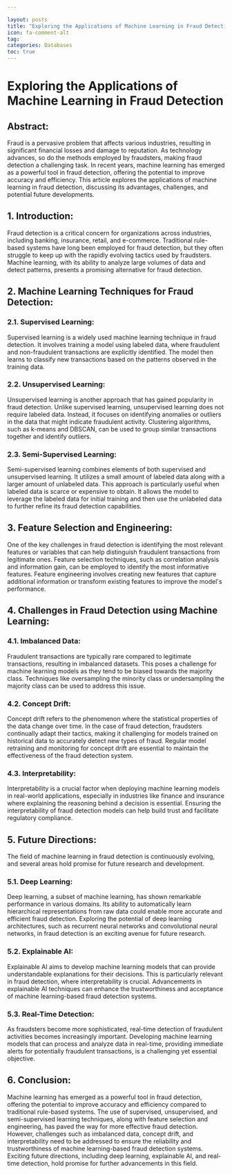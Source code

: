 ```yaml
---

layout: posts
title: "Exploring the Applications of Machine Learning in Fraud Detection"
icon: fa-comment-alt
tag:      
categories: Databases
toc: true
---
```




# Exploring the Applications of Machine Learning in Fraud Detection

## Abstract:

Fraud is a pervasive problem that affects various industries, resulting in significant financial losses and damage to reputation. As technology advances, so do the methods employed by fraudsters, making fraud detection a challenging task. In recent years, machine learning has emerged as a powerful tool in fraud detection, offering the potential to improve accuracy and efficiency. This article explores the applications of machine learning in fraud detection, discussing its advantages, challenges, and potential future developments.

## 1. Introduction:

Fraud detection is a critical concern for organizations across industries, including banking, insurance, retail, and e-commerce. Traditional rule-based systems have long been employed for fraud detection, but they often struggle to keep up with the rapidly evolving tactics used by fraudsters. Machine learning, with its ability to analyze large volumes of data and detect patterns, presents a promising alternative for fraud detection.

## 2. Machine Learning Techniques for Fraud Detection:

### 2.1. Supervised Learning:

Supervised learning is a widely used machine learning technique in fraud detection. It involves training a model using labeled data, where fraudulent and non-fraudulent transactions are explicitly identified. The model then learns to classify new transactions based on the patterns observed in the training data.

### 2.2. Unsupervised Learning:

Unsupervised learning is another approach that has gained popularity in fraud detection. Unlike supervised learning, unsupervised learning does not require labeled data. Instead, it focuses on identifying anomalies or outliers in the data that might indicate fraudulent activity. Clustering algorithms, such as k-means and DBSCAN, can be used to group similar transactions together and identify outliers.

### 2.3. Semi-Supervised Learning:

Semi-supervised learning combines elements of both supervised and unsupervised learning. It utilizes a small amount of labeled data along with a larger amount of unlabeled data. This approach is particularly useful when labeled data is scarce or expensive to obtain. It allows the model to leverage the labeled data for initial training and then use the unlabeled data to further refine its fraud detection capabilities.

## 3. Feature Selection and Engineering:

One of the key challenges in fraud detection is identifying the most relevant features or variables that can help distinguish fraudulent transactions from legitimate ones. Feature selection techniques, such as correlation analysis and information gain, can be employed to identify the most informative features. Feature engineering involves creating new features that capture additional information or transform existing features to improve the model's performance.

## 4. Challenges in Fraud Detection using Machine Learning:

### 4.1. Imbalanced Data:

Fraudulent transactions are typically rare compared to legitimate transactions, resulting in imbalanced datasets. This poses a challenge for machine learning models as they tend to be biased towards the majority class. Techniques like oversampling the minority class or undersampling the majority class can be used to address this issue.

### 4.2. Concept Drift:

Concept drift refers to the phenomenon where the statistical properties of the data change over time. In the case of fraud detection, fraudsters continually adapt their tactics, making it challenging for models trained on historical data to accurately detect new types of fraud. Regular model retraining and monitoring for concept drift are essential to maintain the effectiveness of the fraud detection system.

### 4.3. Interpretability:

Interpretability is a crucial factor when deploying machine learning models in real-world applications, especially in industries like finance and insurance where explaining the reasoning behind a decision is essential. Ensuring the interpretability of fraud detection models can help build trust and facilitate regulatory compliance.

## 5. Future Directions:

The field of machine learning in fraud detection is continuously evolving, and several areas hold promise for future research and development.

### 5.1. Deep Learning:

Deep learning, a subset of machine learning, has shown remarkable performance in various domains. Its ability to automatically learn hierarchical representations from raw data could enable more accurate and efficient fraud detection. Exploring the potential of deep learning architectures, such as recurrent neural networks and convolutional neural networks, in fraud detection is an exciting avenue for future research.

### 5.2. Explainable AI:

Explainable AI aims to develop machine learning models that can provide understandable explanations for their decisions. This is particularly relevant in fraud detection, where interpretability is crucial. Advancements in explainable AI techniques can enhance the trustworthiness and acceptance of machine learning-based fraud detection systems.

### 5.3. Real-Time Detection:

As fraudsters become more sophisticated, real-time detection of fraudulent activities becomes increasingly important. Developing machine learning models that can process and analyze data in real-time, providing immediate alerts for potentially fraudulent transactions, is a challenging yet essential objective.

## 6. Conclusion:

Machine learning has emerged as a powerful tool in fraud detection, offering the potential to improve accuracy and efficiency compared to traditional rule-based systems. The use of supervised, unsupervised, and semi-supervised learning techniques, along with feature selection and engineering, has paved the way for more effective fraud detection. However, challenges such as imbalanced data, concept drift, and interpretability need to be addressed to ensure the reliability and trustworthiness of machine learning-based fraud detection systems. Exciting future directions, including deep learning, explainable AI, and real-time detection, hold promise for further advancements in this field.